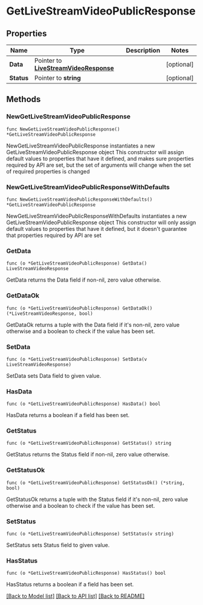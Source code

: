 # GetLiveStreamVideoPublicResponse

## Properties

Name | Type | Description | Notes
------------ | ------------- | ------------- | -------------
**Data** | Pointer to [**LiveStreamVideoResponse**](LiveStreamVideoResponse.md) |  | [optional] 
**Status** | Pointer to **string** |  | [optional] 

## Methods

### NewGetLiveStreamVideoPublicResponse

`func NewGetLiveStreamVideoPublicResponse() *GetLiveStreamVideoPublicResponse`

NewGetLiveStreamVideoPublicResponse instantiates a new GetLiveStreamVideoPublicResponse object
This constructor will assign default values to properties that have it defined,
and makes sure properties required by API are set, but the set of arguments
will change when the set of required properties is changed

### NewGetLiveStreamVideoPublicResponseWithDefaults

`func NewGetLiveStreamVideoPublicResponseWithDefaults() *GetLiveStreamVideoPublicResponse`

NewGetLiveStreamVideoPublicResponseWithDefaults instantiates a new GetLiveStreamVideoPublicResponse object
This constructor will only assign default values to properties that have it defined,
but it doesn't guarantee that properties required by API are set

### GetData

`func (o *GetLiveStreamVideoPublicResponse) GetData() LiveStreamVideoResponse`

GetData returns the Data field if non-nil, zero value otherwise.

### GetDataOk

`func (o *GetLiveStreamVideoPublicResponse) GetDataOk() (*LiveStreamVideoResponse, bool)`

GetDataOk returns a tuple with the Data field if it's non-nil, zero value otherwise
and a boolean to check if the value has been set.

### SetData

`func (o *GetLiveStreamVideoPublicResponse) SetData(v LiveStreamVideoResponse)`

SetData sets Data field to given value.

### HasData

`func (o *GetLiveStreamVideoPublicResponse) HasData() bool`

HasData returns a boolean if a field has been set.

### GetStatus

`func (o *GetLiveStreamVideoPublicResponse) GetStatus() string`

GetStatus returns the Status field if non-nil, zero value otherwise.

### GetStatusOk

`func (o *GetLiveStreamVideoPublicResponse) GetStatusOk() (*string, bool)`

GetStatusOk returns a tuple with the Status field if it's non-nil, zero value otherwise
and a boolean to check if the value has been set.

### SetStatus

`func (o *GetLiveStreamVideoPublicResponse) SetStatus(v string)`

SetStatus sets Status field to given value.

### HasStatus

`func (o *GetLiveStreamVideoPublicResponse) HasStatus() bool`

HasStatus returns a boolean if a field has been set.


[[Back to Model list]](../README.md#documentation-for-models) [[Back to API list]](../README.md#documentation-for-api-endpoints) [[Back to README]](../README.md)



